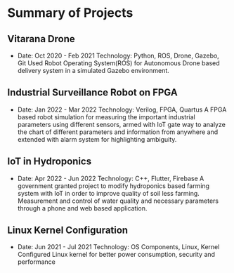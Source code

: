 # Summary of Projects

## Vitarana Drone 
- Date: Oct 2020 - Feb 2021
Technology: Python, ROS, Drone, Gazebo, Git
Used Robot Operating System(ROS) for Autonomous Drone based delivery system in a simulated Gazebo environment.

## Industrial Surveillance Robot on FPGA 
- Date: Jan 2022 - Mar 2022
Technology: Verilog, FPGA, Quartus
A FPGA based robot simulation for measuring the important industrial parameters using different sensors,
armed with IoT gate way to analyze the chart of different parameters and information from anywhere and
extended with alarm system for highlighting ambiguity.

## IoT in Hydroponics 
- Date: Apr 2022 - Jun 2022
Technology: C++, Flutter, Firebase
A government granted project to modify hydroponics based farming system with IoT in order to improve quality
of soil less farming.
Measurement and control of water quality and necessary parameters through a phone and web based application.

## Linux Kernel Configuration 
- Date: Jun 2021 - Jul 2021
Technology: OS Components, Linux, Kernel
Configured Linux kernel for better power consumption, security and performance

